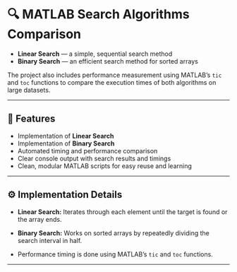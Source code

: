 # 🔍 MATLAB Search Algorithms Comparison

- **Linear Search** — a simple, sequential search method  
- **Binary Search** — an efficient search method for sorted arrays

The project also includes performance measurement using MATLAB’s `tic` and `toc` functions to compare the execution times of both algorithms on large datasets.

---

## 🚀 Features

- Implementation of **Linear Search**  
- Implementation of **Binary Search**  
- Automated timing and performance comparison  
- Clear console output with search results and timings  
- Clean, modular MATLAB scripts for easy reuse and learning
  
---

## ⚙️ Implementation Details

* **Linear Search:**
  Iterates through each element until the target is found or the array ends.

* **Binary Search:**
  Works on sorted arrays by repeatedly dividing the search interval in half.

* Performance timing is done using MATLAB’s `tic` and `toc` functions.

---

